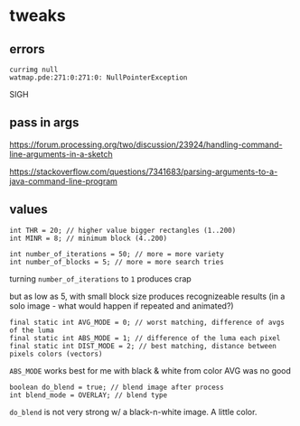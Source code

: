 # tweaks

## errors

```
currimg null
watmap.pde:271:0:271:0: NullPointerException
```


SIGH


## pass in args

<https://forum.processing.org/two/discussion/23924/handling-command-line-arguments-in-a-sketch>

<https://stackoverflow.com/questions/7341683/parsing-arguments-to-a-java-command-line-program>


## values

```
int THR = 20; // higher value bigger rectangles (1..200)
int MINR = 8; // minimum block (4..200)

int number_of_iterations = 50; // more = more variety
int number_of_blocks = 5; // more = more search tries
```

turning `number_of_iterations` to `1` produces crap

but as low as 5, with small block size produces recognizeable results
(in a solo image - what would happen if repeated and animated?)

```
final static int AVG_MODE = 0; // worst matching, difference of avgs of the luma
final static int ABS_MODE = 1; // difference of the luma each pixel
final static int DIST_MODE = 2; // best matching, distance between pixels colors (vectors)
```

`ABS_MODE` works best for me with black & white from color
AVG was no good

```
boolean do_blend = true; // blend image after process
int blend_mode = OVERLAY; // blend type
```

`do_blend` is not very strong w/ a black-n-white image. A little color.
